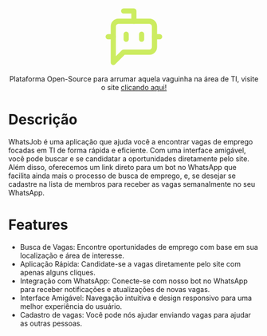 <div align="center">
  <svg xmlns="http://www.w3.org/2000/svg" width="124" height="124" viewBox="0 0 24 24" fill="none" stroke="#CCEC60" stroke-width="2" stroke-linecap="round" stroke-linejoin="round" class="lucide lucide-bot-message-square"><path d="M12 6V2H8"/><path d="m8 18-4 4V8a2 2 0 0 1 2-2h12a2 2 0 0 1 2 2v8a2 2 0 0 1-2 2Z"/><path d="M2 12h2"/><path d="M9 11v2"/><path d="M15 11v2"/><path d="M20 12h2"/></svg>
</div>

<p align="center">Plataforma Open-Source para arrumar aquela vaguinha na área de TI, visite o site <a href="https://whatsjob-site.vercel.app/">clicando aqui!</a></p>

<div align="center">
  </img src="/public/images/print.jpg">
</div>

# Descrição

WhatsJob é uma aplicação que ajuda você a encontrar vagas de emprego focadas em TI de forma rápida e eficiente. Com uma interface amigável, você pode buscar e se candidatar a oportunidades diretamente pelo site. Além disso, oferecemos um link direto para um bot no WhatsApp que facilita ainda mais o processo de busca de emprego, e, se desejar se cadastre na lista de membros para receber as vagas semanalmente no seu WhatsApp.

# Features

- Busca de Vagas: Encontre oportunidades de emprego com base em sua localização e área de interesse.
- Aplicação Rápida: Candidate-se a vagas diretamente pelo site com apenas alguns cliques.
- Integração com WhatsApp: Conecte-se com nosso bot no WhatsApp para receber notificações e atualizações de novas vagas.
- Interface Amigável: Navegação intuitiva e design responsivo para uma melhor experiência do usuário.
- Cadastro de vagas: Você pode nós ajudar enviando vagas para ajudar as outras pessoas.
